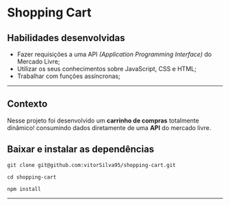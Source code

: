 # Shopping Cart

## Habilidades desenvolvidas

- Fazer requisições a uma API *(Application Programming Interface)* do Mercado Livre;
- Utilizar os seus conhecimentos sobre JavaScript, CSS e HTML;
- Trabalhar com funções assíncronas;

---

## Contexto

Nesse projeto foi desenvolvido um  **carrinho de compras** totalmente dinâmico! consumindo dados diretamente de uma **API** do mercado livre. 


## Baixar e instalar as dependências

```
git clone git@github.com:vitorSilva95/shopping-cart.git
```
```
cd shopping-cart
```
```
npm install
```
---